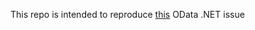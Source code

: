 This repo is intended to reproduce [this](https://github.com/OData/odata.net/issues/1726) OData .NET issue
